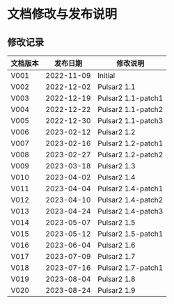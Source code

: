 # 文档修改与发布说明

## 修改记录

| 文档版本 | 发布日期 | 修改说明 |
| --- | --- | --- |
| V001 | 2022-11-09 | Initial |
| V002 | 2022-12-02 | Pulsar2 1.1 |
| V003 | 2022-12-19 | Pulsar2 1.1-patch1 |
| V004 | 2022-12-22 | Pulsar2 1.1-patch2 |
| V005 | 2022-12-30 | Pulsar2 1.1-patch3 |
| V006 | 2023-02-12 | Pulsar2 1.2 |
| V007 | 2023-02-16 | Pulsar2 1.2-patch1 |
| V008 | 2023-02-27 | Pulsar2 1.2-patch2 |
| V009 | 2023-03-18 | Pulsar2 1.3 |
| V010 | 2023-04-02 | Pulsar2 1.4 |
| V011 | 2023-04-04 | Pulsar2 1.4-patch1 |
| V012 | 2023-04-10 | Pulsar2 1.4-patch2 |
| V013 | 2023-04-24 | Pulsar2 1.4-patch3 |
| V014 | 2023-05-07 | Pulsar2 1.5 |
| V015 | 2023-05-12 | Pulsar2 1.5-patch1 |
| V016 | 2023-06-04 | Pulsar2 1.6 |
| V017 | 2023-07-09 | Pulsar2 1.7 |
| V018 | 2023-07-16 | Pulsar2 1.7-patch1 |
| V019 | 2023-08-04 | Pulsar2 1.8 |
| V020 | 2023-08-24 | Pulsar2 1.9 |
